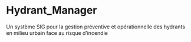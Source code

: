 # Hydrant_Manager
Un système SIG pour la gestion préventive et opérationnelle des hydrants en milieu urbain face au risque d’incendie
